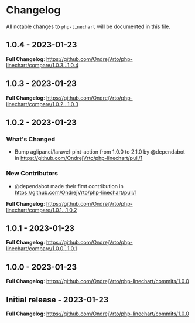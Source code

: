 # Changelog

All notable changes to `php-linechart` will be documented in this file.

## 1.0.4 - 2023-01-23

**Full Changelog**: https://github.com/OndrejVrto/php-linechart/compare/1.0.3...1.0.4

## 1.0.3 - 2023-01-23

**Full Changelog**: https://github.com/OndrejVrto/php-linechart/compare/1.0.2...1.0.3

## 1.0.2 - 2023-01-23

### What's Changed

- Bump aglipanci/laravel-pint-action from 1.0.0 to 2.1.0 by @dependabot in https://github.com/OndrejVrto/php-linechart/pull/1

### New Contributors

- @dependabot made their first contribution in https://github.com/OndrejVrto/php-linechart/pull/1

**Full Changelog**: https://github.com/OndrejVrto/php-linechart/compare/1.0.1...1.0.2

## 1.0.1 - 2023-01-23

**Full Changelog**: https://github.com/OndrejVrto/php-linechart/compare/1.0.0...1.0.1

## 1.0.0 - 2023-01-23

**Full Changelog**: https://github.com/OndrejVrto/php-linechart/commits/1.0.0

## Initial release - 2023-01-23

**Full Changelog**: https://github.com/OndrejVrto/php-linechart/commits/1.0.0
